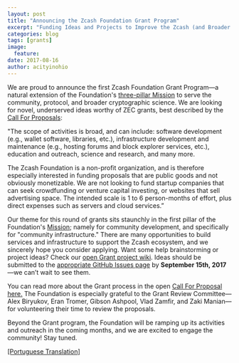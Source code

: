 ```yaml
---
layout: post
title: "Announcing the Zcash Foundation Grant Program"
excerpt: "Funding Ideas and Projects to Improve the Zcash (and Broader Cryptocurrency) Ecosystem"
categories: blog
tags: [grants]
image:
  feature:
date: 2017-08-16
author: acityinohio
---
```


We are proud to announce the first Zcash Foundation Grant Program—a natural extension of the Foundation's [three-pillar Mission](https://github.com/ZcashFoundation/ZcashFoundation/blob/master/MISSION.md) to serve the community, protocol, and broader cryptographic science. We are looking for novel, underserved ideas worthy of ZEC grants, best described by the [Call For Proposals](https://github.com/ZcashFoundation/GrantProposals-2017Q4):

"The scope of activities is broad, and can include: software development (e.g., wallet software, libraries, etc.), infrastructure development and maintenance (e.g., hosting forums and block explorer services, etc.), education and outreach, science and research, and many more.

The Zcash Foundation is a non-profit organization, and is therefore especially interested in funding proposals that are public goods and not obviously monetizable. We are not looking to fund startup companies that can seek crowdfunding or venture capital investing, or websites that sell advertising space. The intended scale is 1 to 6 person-months of effort, plus direct expenses such as servers and cloud services.”

Our theme for this round of grants sits staunchly in the first pillar of the Foundation's [Mission](https://github.com/ZcashFoundation/ZcashFoundation/blob/master/MISSION.md); namely for community development, and specifically for "community infrastructure." There are many opportunities to build services and infrastructure to support the Zcash ecosystem, and we sincerely hope you consider applying. Want some help brainstorming or project ideas? Check our [open Grant project wiki](https://github.com/ZcashFoundation/ZcashFoundation/wiki/Grant-Project-Ideas). Ideas should be submitted to the [appropriate GitHub Issues page](https://github.com/ZcashFoundation/GrantProposals-2017Q4/issues) by **September 15th, 2017**—we can’t wait to see them.

You can read more about the Grant process in the open [Call For Proposal here.](https://github.com/ZcashFoundation/GrantProposals-2017Q4) The Foundation is especially grateful to the Grant Review Committee—Alex Biryukov, Eran Tromer, Gibson Ashpool, Vlad Zamfir, and Zaki Manian—for volunteering their time to review the proposals.

Beyond the Grant program, the Foundation will be ramping up its activities and outreach in the coming months, and we are excited to engage the community! Stay tuned.

[[Portuguese Translation]](https://github.com/ZcashFoundation/ZcashFoundation/issues/36)
